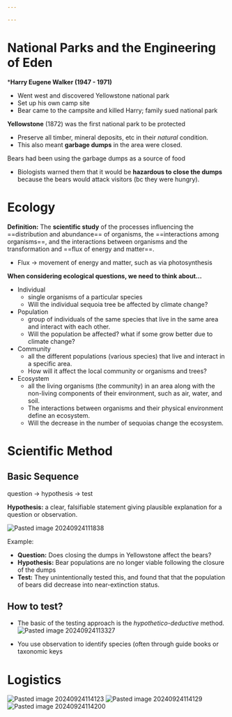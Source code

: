 ```yaml
---

---
```



# National Parks and the Engineering of Eden

***Harry Eugene Walker (1947 - 1971)** 
* Went west and discovered Yellowstone national park
* Set up his own camp site
* Bear came to the campsite and killed Harry; family sued national park

**Yellowstone** (1872) was the first national park to be protected
* Preserve all timber, mineral deposits, etc in their *natural* condition.
* This also meant **garbage dumps** in the area were closed.

Bears had been using the garbage dumps as a source of food
* Biologists warned them that it would be **hazardous to close the dumps** because the bears would attack visitors (bc they were hungry).

# Ecology

**Definition:** The **scientific study** of the processes influencing the ==distribution and abundance== of organisms, the ==interactions among organisms==, and the interactions between organisms and the transformation and ==flux of energy and matter==.

* Flux -> movement of energy and matter, such as via photosynthesis

**When considering ecological questions, we need to think about...**
* Individual
	* single organisms of a particular species
	* Will the individual sequoia tree be affected by climate change?
* Population
	* group of individuals of the same species that live in the same area and interact with each other.
	* Will the population be affected? what if some grow better due to climate change?
* Community
	* all the different populations (various species) that live and interact in a specific area.
	* How will it affect the local community or organisms and trees?
* Ecosystem 
	* all the living organisms (the community) in an area along with the non-living components of their environment, such as air, water, and soil.
	* The interactions between organisms and their physical environment define an ecosystem.
	* Will the decrease in the number of sequoias change the ecosystem.


# Scientific Method

## Basic Sequence

question -> hypothesis -> test

**Hypothesis:** a clear, falsifiable statement giving plausible explanation for a question or observation.

![Pasted image 20240924111838](Pasted%20image%2020240924111838.png)

Example:
* **Question:** Does closing the dumps in Yellowstone affect the bears?
* **Hypothesis:** Bear populations are no longer viable following the closure of the dumps
* **Test:** They unintentionally tested this, and found that that the population of bears did decrease into near-extinction status.


## How to test?
* The basic of the testing approach is the *hypothetico-deductive* method.
![Pasted image 20240924113327](Pasted%20image%2020240924113327.png)

* You use observation to identify species (often through guide books or taxonomic keys


# Logistics
![Pasted image 20240924114123](Pasted%20image%2020240924114123.png)
![Pasted image 20240924114129](Pasted%20image%2020240924114129.png)
![Pasted image 20240924114200](Pasted%20image%2020240924114200.png)
